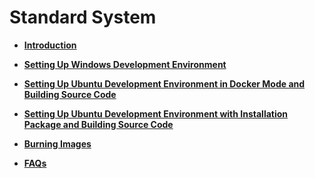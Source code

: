 # Standard System<a name="EN-US_TOPIC_0000001111221726"></a>

-   **[Introduction](introduction.md)**  

-   **[Setting Up Windows Development Environment](setting-up-windows-development-environment.md)**  

-   **[Setting Up Ubuntu Development Environment in Docker Mode and Building Source Code](setting-up-ubuntu-development-environment-in-docker-mode-and-building-source-code.md)**  

-   **[Setting Up Ubuntu Development Environment with Installation Package and Building Source Code](setting-up-ubuntu-development-environment-with-installation-package-and-building-source-code.md)**  

-   **[Burning Images](burning-images.md)**  

-   **[FAQs](faqs-7.md)**  


